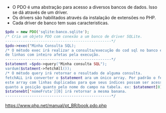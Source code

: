 * O PDO é uma abstração para acesso a diversos bancos de dados. Isso se dá através de um driver.
* Os drivers são habilitados através da instalação de extensões no PHP.
* Cada driver de banco tem suas caracteristicas.
~~~~PHP
$pdo = new PDO('sqlite:banco.sqlite');
/* Cria um objeto PDO com conexão a um banco de driver SQLite.
------------------------------------------------*/
$pdo->exec("Minha Consulta SQL);
/* O método exec irá realizar a consulta/execução do cod sql no banco e retornar a quantidade
de linhas com inteiro afetas pela execução.
------------------------------------------------*/
$statement =$pdo->query("Minha consulta SQL");
vardum($statment->fetchAll());
/* O método query irá retornar o resultado de alguma consulta.
fetchALL irá converter o $statement ara um único array. Por padrão o fetchALL retorna
este array com linhas duplicadas para que seus índices possam ser acessados tanto 
quanto a posição quanto pelo nome do campo na tabela. ex: $statement[0][0] retorna 'banana',
$statenebt['nomeFruta'][0] irá retornar a mesma banana.
------------------------------------------------*/
~~~~

https://www.php.net/manual/pt_BR/book.pdo.php  
